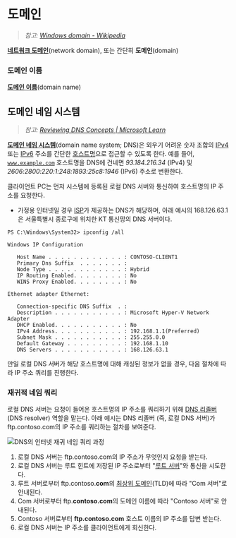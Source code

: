 # 도메인
> *참고: [Windows domain - Wikipedia](https://en.wikipedia.org/wiki/Windows_domain)*

**[네트워크 도메인](https://en.wikipedia.org/wiki/Network_domain)**(network domain), 또는 간단히 **도메인**(domain)

### 도메인 이름
**[도메인 이름](https://en.wikipedia.org/wiki/Domain_name)**(domain name)

## 도메인 네임 시스템
> *참고: [Reviewing DNS Concepts | Microsoft Learn](https://learn.microsoft.com/en-us/windows-server/identity/ad-ds/plan/reviewing-dns-concepts)*

**[도메인 네임 시스템](https://en.wikipedia.org/wiki/Domain_Name_System)**(domain name system; DNS)은 외우기 어려운 숫자 조합의 [IPv4](TCPIP.md#인터넷-프로토콜) 또는 [IPv6](TCPIP.md#인터넷-프로토콜) 주소를 간단한 [호스트명](https://en.wikipedia.org/wiki/Hostname)으로 접근할 수 있도록 한다. 예를 들어, [`www.example.com`](https://www.example.com/) 호스트명을 DNS에 건네면 *93.184.216.34* (IPv4) 및 *2606:2800:220:1:248:1893:25c8:1946* (IPv6) 주소로 변환한다.

클라이언트 PC는 먼저 시스템에 등록된 로컬 DNS 서버와 통신하여 호스트명의 IP 주소를 요청한다.

* 가정용 인터넷일 경우 [ISP](Network.md#인터넷-서비스-제공자)가 제공하는 DNS가 해당하며, 아래 예시의 168.126.63.1은 서울특별시 종로구에 위치한 KT 통신망의 DNS 서버이다.

```
PS C:\Windows\System32> ipconfig /all

Windows IP Configuration

   Host Name . . . . . . . . . . . . : CONTOSO-CLIENT1
   Primary Dns Suffix  . . . . . . . :
   Node Type . . . . . . . . . . . . : Hybrid
   IP Routing Enabled. . . . . . . . : No
   WINS Proxy Enabled. . . . . . . . : No

Ethernet adapter Ethernet:

   Connection-specific DNS Suffix  . :
   Description . . . . . . . . . . . : Microsoft Hyper-V Network Adapter
   DHCP Enabled. . . . . . . . . . . : No
   IPv4 Address. . . . . . . . . . . : 192.168.1.1(Preferred)
   Subnet Mask . . . . . . . . . . . : 255.255.0.0
   Default Gateway . . . . . . . . . : 192.168.1.10
   DNS Servers . . . . . . . . . . . : 168.126.63.1
```

만일 로컬 DNS 서버가 해당 호스트명에 대해 캐싱된 정보가 없을 경우, 다음 절차에 따라 IP 주소 쿼리를 진행한다.

### 재귀적 네임 쿼리
로컬 DNS 서버는 요청이 들어온 호스트명의 IP 주소를 쿼리하기 위해 [DNS 리졸버](https://en.wikipedia.org/wiki/Name_server#Recursive_Resolver)(DNS resolver) 역할을 맡는다. 아래 예시는 DNS 리졸버 (즉, 로컬 DNS 서버)가 ftp.contoso.com의 IP 주소를 쿼리하는 절차를 보여준다.

![DNS의 인터넷 재귀 네임 쿼리 과정](https://learn.microsoft.com/en-us/windows-server/identity/media/reviewing-dns-concepts/1c044845-b104-4262-a7af-474ba3558a85.gif)

1. 로컬 DNS 서버는 ftp.contoso.com의 IP 주소가 무엇인지 요청을 받는다.
1. 로컬 DNS 서버는 루트 힌트에 저장된 IP 주소로부터 "[루트 서버](https://en.wikipedia.org/wiki/Root_name_server)"와 통신을 시도한다.
1. 루트 서버로부터 ftp.contoso.**com**의 [최상위 도메인](https://en.wikipedia.org/wiki/Top-level_domain)(TLD)에 따라 "Com 서버"로 안내된다.
1. Com 서버로부터 ftp.**contoso.com**의 도메인 이름에 따라 "Contoso 서버"로 안내된다.
1. Contoso 서버로부터 **ftp.contoso.com** 호스트 이름의 IP 주소를 답변 받는다.
1. 로컬 DNS 서버는 IP 주소를 클라이언트에게 회신한다.
